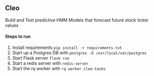 ## Cleo
Build and Test predictive HMM Models that forecast future stock ticker values

#### Steps to run
1. Install requirements ```pip install -r requirements.txt```
2. Start up a Postgres DB with ```postgres -D /usr/local/var/postgres```
3. Start Flask server ```flask run```
4. Start a redis server with ```redis-server```
5. Start the rq worker with ```rq worker cleo-tasks```
